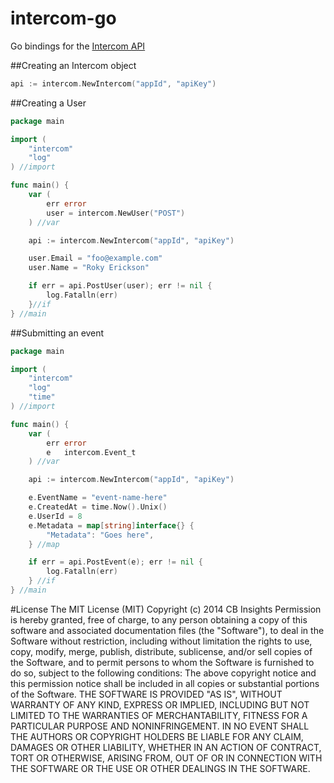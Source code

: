 intercom-go
===========

Go bindings for the [Intercom API](https://api.intercom.io/docs)

##Creating an Intercom object
```go
api := intercom.NewIntercom("appId", "apiKey")
```

##Creating a User
```go
package main

import (
	"intercom"
	"log"
) //import

func main() {
	var (
		err error
		user = intercom.NewUser("POST")
	) //var

	api := intercom.NewIntercom("appId", "apiKey")

	user.Email = "foo@example.com"
	user.Name = "Roky Erickson"

	if err = api.PostUser(user); err != nil {
		log.Fatalln(err)
	}//if
} //main
```

##Submitting an event
```go
package main

import (
	"intercom"
	"log"
	"time"
) //import

func main() {
	var (
		err error
		e   intercom.Event_t
	) //var

	api := intercom.NewIntercom("appId", "apiKey")

	e.EventName = "event-name-here"
	e.CreatedAt = time.Now().Unix()
	e.UserId = 8
	e.Metadata = map[string]interface{} {
		"Metadata": "Goes here",
	} //map

	if err = api.PostEvent(e); err != nil {
		log.Fatalln(err)
	} //if
} //main
```


#License
The MIT License (MIT)
Copyright (c) 2014 CB Insights
Permission is hereby granted, free of charge, to any person obtaining a copy
of this software and associated documentation files (the "Software"), to deal
in the Software without restriction, including without limitation the rights
to use, copy, modify, merge, publish, distribute, sublicense, and/or sell
copies of the Software, and to permit persons to whom the Software is
furnished to do so, subject to the following conditions:
The above copyright notice and this permission notice shall be included in all
copies or substantial portions of the Software.
THE SOFTWARE IS PROVIDED "AS IS", WITHOUT WARRANTY OF ANY KIND, EXPRESS OR
IMPLIED, INCLUDING BUT NOT LIMITED TO THE WARRANTIES OF MERCHANTABILITY,
FITNESS FOR A PARTICULAR PURPOSE AND NONINFRINGEMENT. IN NO EVENT SHALL THE
AUTHORS OR COPYRIGHT HOLDERS BE LIABLE FOR ANY CLAIM, DAMAGES OR OTHER
LIABILITY, WHETHER IN AN ACTION OF CONTRACT, TORT OR OTHERWISE, ARISING FROM,
OUT OF OR IN CONNECTION WITH THE SOFTWARE OR THE USE OR OTHER DEALINGS IN THE
SOFTWARE.
